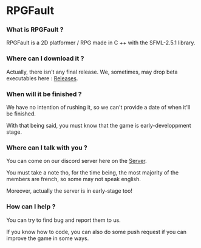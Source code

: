 # RPGFault

### What is RPGFault ?
RPGFault is a 2D platformer / RPG made in C ++ with the SFML-2.5.1 library.

### Where can I download it ?
Actually, there isn't any final release. We, sometimes, may drop beta executables here : [Releases](https://github.com/Skalefou/RPGFault/releases "Releases").

### When will it be finished ?
We have no intention of rushing it, so we can't provide a date of when it'll be finished.

With that being said, you must know that the game is early-developpment stage.

### Where can I talk with you ?
You can come on our discord server here on the [Server](https://discord.gg/gyHYNmn "Server").

You must take a note tho, for the time being, the most majority of the members are french, so some may not speak english.

Moreover, actually the server is in early-stage too!

### How can I help ?
You can try to find bug and report them to us.

If you know how to code, you can also do some push request if you can improve the game in some ways.
